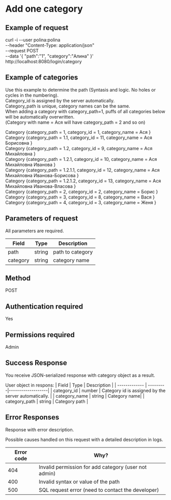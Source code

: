 # Add one category

## Example of request
curl -i --user polina:polina \
--header "Content-Type: application/json"   \
--request POST   \
--data '{ "path":"1", "category":"Алина" }' \
http://localhost:8080/login/category

## Example of categories

Use this example to determine the path (Syntasis and logic. No holes or cycles in the numbering).  
Category_id is assigned by the server automatically.  
Сategory_path is unique, category names can be the same.  
When adding a category with category_path=1, puffs of all categories below will be automatically overwritten.  
(Сategory with name = Ася will have category_path = 2 and so on)  

Category {category_path = 1, category_id = 1, category_name = Ася }   
Category {category_path = 1.1, category_id = 11, category_name = Ася Борисовна }   
Category {category_path = 1.2, category_id = 9, category_name = Ася Михайловна }   
Category {category_path = 1.2.1, category_id = 10, category_name = Ася Михайловна Иванова }   
Category {category_path = 1.2.1.1, category_id = 12, category_name = Ася Михайловна Иванова-Борисова }   
Category {category_path = 1.2.1.2, category_id = 13, category_name = Ася Михайловна Иванова-Власова }  
Category {category_path = 2, category_id = 2, category_name = Борис  }  
Category {category_path = 3, category_id = 8, category_name = Вася }   
Category {category_path = 4, category_id = 3, category_name = Женя  }   


## Parameters of request 

All parameters are required.

| Field         | Type 	   | Description       |
| ------------- | ---------|-------------------|
| path | string | path to category |
| category	| string | category name |



## Method 
POST

## Аuthentication required 
Yes

## Permissions required 
Admin

## Success Response

You receive JSON-serialized response with category object as a result.

User object in respons: 
| Field         | Type 	   | Description       |
| ------------- | ---------|-------------------|
| category_id | number | Category id is assigned by the server automatically. |
| category_name | string | Category name|
| category_path	 | string | Category path |



## Error Responses

Response with error description. 

Possible causes handled on this request with a detailed description in logs. 

| Error code          | Why?                                                                |
| ----------------- | ------------------------------------------------------------------ |
| 404 | Invalid permission for add category (user not admin)|
| 400 | Invalid syntax or value of the path |
| 500 | SQL request error (need to contact the developer) |




